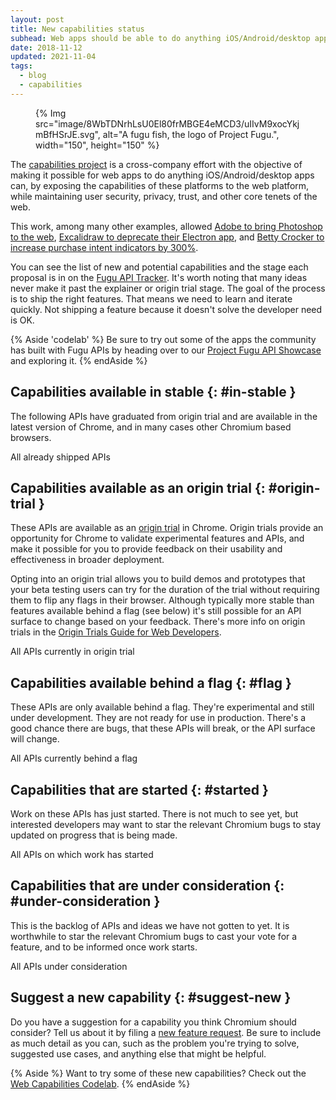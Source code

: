 ```yaml
---
layout: post
title: New capabilities status
subhead: Web apps should be able to do anything iOS/Android/desktop apps can. The members of the cross-company capabilities project want to make it possible for you to build and deliver apps on the open web that have never been possible before.
date: 2018-11-12
updated: 2021-11-04
tags:
  - blog
  - capabilities
---
```


<figure data-float="right">
{% Img src="image/8WbTDNrhLsU0El80frMBGE4eMCD3/uIIvM9xocYkjmBfHSrJE.svg", alt="A fugu fish, the logo of Project Fugu.", width="150", height="150" %}
</figure>

The [capabilities project][capabilities-project] is a cross-company effort with the objective of
making it possible for web apps to do anything iOS/Android/desktop apps can, by exposing the
capabilities of these platforms to the web platform, while maintaining user
security, privacy, trust, and other core tenets of the web.

This work, among many other examples, allowed
[Adobe to bring Photoshop to the web](/ps-on-the-web/),
[Excalidraw to deprecate their Electron app](/deprecating-excalidraw-electron/), and
[Betty Crocker to increase purchase intent indicators by 300%](/betty-crocker/).

You can see the list of new and potential capabilities and the stage each proposal
is in on the [Fugu API Tracker](https://goo.gle/fugu-api-tracker).
It's worth noting that many ideas never make it past the explainer or origin trial stage.
The goal of the process is to ship the right features. That means we need to learn and
iterate quickly. Not shipping a feature because it doesn't solve the developer need is OK.

{% Aside 'codelab' %}
Be sure to try out some of the apps the community has built with Fugu APIs
by heading over to our [Project Fugu API Showcase](/fugu-showcase/) and exploring it.
{% endAside %}

## Capabilities available in stable {: #in-stable }

The following APIs have graduated from origin trial and are available in the
latest version of Chrome, and in many cases other Chromium based browsers.

<a style="text-decoration: none;" class="button" data-type="primary" href="https://fugu-tracker.web.app/#shipped">
  All already shipped APIs
</a>

## Capabilities available as an origin trial {: #origin-trial }

These APIs are available as an [origin trial][ot-dashboard] in Chrome. Origin
trials provide an opportunity for Chrome to validate experimental features and
APIs, and make it possible for you to provide feedback on their usability
and effectiveness in broader deployment.

Opting into an origin trial allows you to build demos and prototypes that your
beta testing users can try for the duration of the trial without requiring them
to flip any flags in their browser. Although typically more stable than features
available behind a flag (see below) it's still possible for an API surface to
change based on your feedback. There's more info on origin trials in the [Origin
Trials Guide for Web Developers][ot-guide].

<a style="text-decoration: none;" class="button" data-type="primary" href="https://fugu-tracker.web.app/#origin-trial">
  All APIs currently in origin trial
</a>

## Capabilities available behind a flag {: #flag }

These APIs are only available behind a flag. They're experimental and still
under development. They are not ready for use in production. There's a good
chance there are bugs, that these APIs will break, or the API surface will
change.

<a style="text-decoration: none;" class="button" data-type="primary" href="https://fugu-tracker.web.app/#developer-trial">
  All APIs currently behind a flag
</a>

## Capabilities that are started {: #started }

Work on these APIs has just started. There is not much to see yet,
but interested developers may want to star the relevant Chromium bugs
to stay updated on progress that is being made.

<a style="text-decoration: none;" class="button" data-type="primary" href="https://fugu-tracker.web.app/#started">
  All APIs on which work has started
</a>

## Capabilities that are under consideration {: #under-consideration }

This is the backlog of APIs and ideas we have not gotten to yet.
It is worthwhile to star the relevant Chromium bugs to cast your vote
for a feature, and to be informed once work starts.

<a style="text-decoration: none;" class="button" data-type="primary" href="https://fugu-tracker.web.app/#under-consideration">
  All APIs under consideration
</a>

## Suggest a new capability {: #suggest-new }

Do you have a suggestion for a capability you think Chromium should consider?
Tell us about it by filing a [new feature request](https://goo.gl/qWhHXU).
Be sure to include as much detail as you can, such as
the problem you're trying to solve, suggested use cases, and anything else
that might be helpful.

{% Aside %}
Want to try some of these new capabilities? Check out the
[Web Capabilities Codelab](https://developers.google.com/codelabs/project-fugu#0).
{% endAside %}

[ot-dashboard]: https://developers.chrome.com/origintrials/#/trials/active
[ot-guide]: https://github.com/GoogleChrome/OriginTrials/blob/gh-pages/developer-guide.md
[capabilities-project]: https://developers.google.com/web/updates/capabilities
